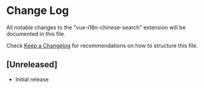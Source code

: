 # Change Log

All notable changes to the "vue-i18n-chinese-search" extension will be documented in this file.

Check [Keep a Changelog](http://keepachangelog.com/) for recommendations on how to structure this file.

## [Unreleased]

- Initial release